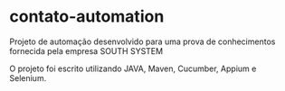 # contato-automation

Projeto de automação desenvolvido para uma prova de conhecimentos fornecida pela empresa SOUTH SYSTEM

O projeto foi escrito utilizando JAVA, Maven, Cucumber, Appium e Selenium.


